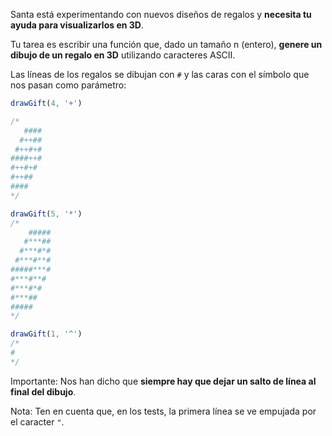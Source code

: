 Santa está experimentando con nuevos diseños de regalos y **necesita tu ayuda para visualizarlos en 3D**.

Tu tarea es escribir una función que, dado un tamaño n (entero), **genere un dibujo de un regalo en 3D** utilizando caracteres ASCII.

Las líneas de los regalos se dibujan con `#` y las caras con el símbolo que nos pasan como parámetro:

```js
drawGift(4, '+')

/*
   ####
  #++##
 #++#+#
####++#
#++#+#
#++##
####
*/

drawGift(5, '*')
/*
    #####
   #***##
  #***#*#
 #***#**#
#####***#
#***#**#
#***#*#
#***##
#####
*/

drawGift(1, '^')
/*
#
*/
```

Importante: Nos han dicho que **siempre hay que dejar un salto de línea al final del dibujo**.

Nota: Ten en cuenta que, en los tests, la primera línea se ve empujada por el caracter `"`.